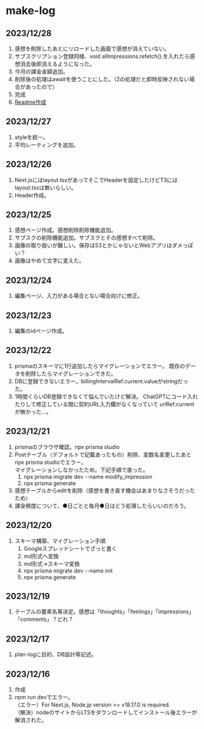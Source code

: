 # make-log

## 2023/12/28

1. 感想を削除したあとにリロードした画面で感想が消えていない。
2. サブスクリプション登録同様、void allImpressions.refetch();を入れたら感想消去後即消えるようになった。
3. 今月の課金金額追加。
4. 削除後の処理はawaitを使うことにした。（2の処理だと即時反映されない場合があったので）
5. 完成
6. [Readme作成](./README.md)

## 2023/12/27

1. styleを統一。
2. 平均レーティングを追加。

## 2023/12/26

1. Next.jsにはlayout.tsxがあってそこでHeaderを設定したけどT3にはlayout.tsxは無いらしい。
2. Header作成。

## 2023/12/25

1. 感想ページ作成。感想削除削除機能追加。
2. サブスクの削除機能追加。サブスクとその感想すべて削除。
3. 画像の取り扱いが難しい。保存はS3とかじゃないとWebアプリはダメっぽい？
4. 画像はやめて文字に変えた。

## 2023/12/24

1. 編集ページ、入力がある場合とない場合向けに修正。

## 2023/12/23

1. 編集のidページ作成。

## 2023/12/22

1. prismaのスキーマに1行追加したらマイグレーションでエラー。
   既存のデータを削除したらマイグレーションできた。
2. DBに登録できないエラー。billingIntervalRef.current.valueがstringだった。
3. 1時間くらいDB登録できなくて悩んでいたけど解決。
   ChatGPTにコード入れたりして修正している間に契約URL入力欄がなくなっていて
   urlRef.currentが無かった…。

## 2023/12/21

1. prismaのブラウザ確認。npx prisma studio
2. Postテーブル（デフォルトで記載あったもの）削除、変数名変更したあとnpx prisma studioでエラー。  
   マイグレーションしなかったため。下記手順で直った。
   1. npx prisma migrate dev --name modify_impression
   2. npx prisma generate
3. 感想テーブルからeditを削除（感想を書き直す機会はあまりなさそうだったため）
4. 課金頻度について、●日ごとと毎月●日はどう処理したらいいのだろう。

## 2023/12/20

1. スキーマ構築、マイグレーション手順
   1. Googleスプレッドシートでざっと書く
   2. md形式へ変換
   3. md形式→スキーマ変換
   4. npx prisma migrate dev --name init
   5. npx prisma generate

## 2023/12/19

1. テーブルの要素名等決定。感想は「thoughts」「feelings」「impressions」「comments」？どれ？

## 2023/12/17

1. plan-logに目的、DB設計等記述。

## 2023/12/16

1. 作成
2. npm run devでエラー。  
   （エラー）For Next.js, Node.jp version >= v18.17.0 is required.  
   （解決）nodeのサイトからLTSをダウンロードしてインストール後エラーが解消された。
